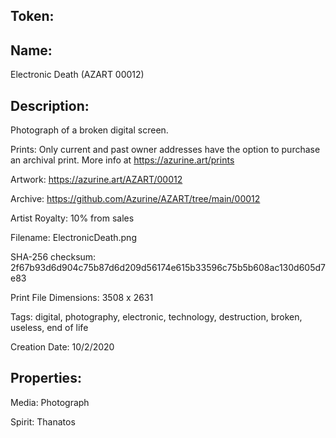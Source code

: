 ## Token:



## Name: 

Electronic Death (AZART 00012)

## Description: 

Photograph of a broken digital screen.

Prints: Only current and past owner addresses have the option to purchase an archival print. More info at https://azurine.art/prints

Artwork: https://azurine.art/AZART/00012

Archive: https://github.com/Azurine/AZART/tree/main/00012

Artist Royalty: 10% from sales

Filename: ElectronicDeath.png

SHA-256 checksum: 2f67b93d6d904c75b87d6d209d56174e615b33596c75b5b608ac130d605d7e83

Print File Dimensions: 3508 x 2631

Tags: digital, photography, electronic, technology, destruction, broken, useless, end of life

Creation Date: 10/2/2020

## Properties:

Media: Photograph

Spirit: Thanatos